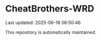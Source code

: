 # CheatBrothers-WRD

Last updated: 2025-06-18 06:50:46

This repository is automatically maintained.
